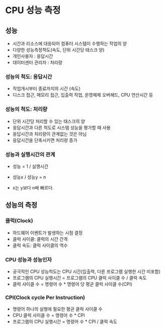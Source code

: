 # CPU 성능 측정



## 성능

- 시간과 리소스에 대응되어 컴퓨터 시스템이 수행하는 작업의 양
- 다양한 성능측정척도(속도, 단위 시간당 태스크 양)
- 개인사용자 : 응답시간
- 데이터센터 관리자 : 처리량



### 성능의 척도: 응답시간

- 작업개시부터 종료까지의 시간 (속도)
- 디스크 접근, 메모리 접근, 입출력 작업, 운영체제 오버헤드, CPU 연산시간 등 



### 성능의 척도: 처리량

- 단위 시간당 처리할 수 있는 태스크의 양
- 응답시간과 다른 척도로 시스템 성능을 평가할 때 사용
- 응답시간과 처리량이 관계없는 것은 아님
- 응답시간을 단축시키면 처리량 증가



### 성능과 실행시간의 관계

- 성능 = 1 / 실행시간

- 성능x / 성능y = n

- x는 y보다 n배 빠르다.

  

## 성능의 측정



### 클럭(Clock)

- 하드웨어 이벤트가 발생하는 시점 결정
- 클럭 사이클: 클럭의 시간 간격
- 클럭 속도: 클럭 사이클의 역수



### CPU 성능과 성능인자

- 궁극적인 CPU 성능척도는 CPU 시간(입출력, 다른 프로그램 실행한 시간 미포함)
- 프로그램의 CPU 실행시간 = 프로그램의 CPU 클럭 사이클 수 / 클럭 속도
- 클럭 사이클 수 = 명령어 수 * 명령어 당 평균 클럭 사이클 수(CPI)



### CPI(Clock cycle Per Instruction)

- 명령어 하나의 실행에 필요한 평균 클럭 사이클 수
- CPU 클럭 사이클 수 = 명령어 수 * CPI
- 프로그램의 CPU 실행시간 = 명령어 수 * CPI / 클럭 속도